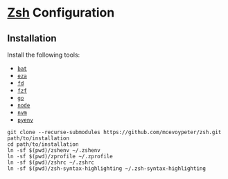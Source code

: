 # [Zsh] Configuration

## Installation

Install the following tools:
- [`bat`]
- [`eza`]
- [`fd`]
- [`fzf`]
- [`go`]
- [`node`]
- [`nvm`]
- [`pyenv`]

```console
git clone --recurse-submodules https://github.com/mcevoypeter/zsh.git path/to/installation
cd path/to/installation
ln -sf $(pwd)/zshenv ~/.zshenv
ln -sf $(pwd)/zprofile ~/.zprofile
ln -sf $(pwd)/zshrc ~/.zshrc
ln -sf $(pwd)/zsh-syntax-highlighting ~/.zsh-syntax-highlighting
```

[`bat`]: https://github.com/sharkdp/bat
[`eza`]: https://github.com/eza-community/eza
[`fd`]: https://github.com/sharkdp/fd
[`fzf`]: https://github.com/junegunn/fzf
[`go`]: https://github.com/golang/go
[`node`]: https://github.com/nodejs/node
[`nvm`]: https://github.com/nvm-sh/nvm
[`pyenv`]: https://github.com/pyenv/pyenv
[Zsh]: https://zsh.sourceforge.io/
